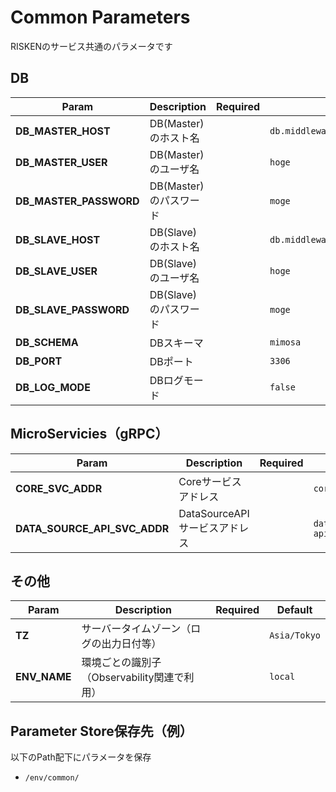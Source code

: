 # Common Parameters

RISKENのサービス共通のパラメータです

## DB

| Param | Description | Required | Default |
| --- | --- | --- | --- |
| **DB_MASTER_HOST** | DB(Master)のホスト名 | | `db.middleware.svc.cluster.local` |
| **DB_MASTER_USER** | DB(Master)のユーザ名 | | `hoge` |
| **DB_MASTER_PASSWORD** | DB(Master)のパスワード | | `moge` |
| **DB_SLAVE_HOST** | DB(Slave)のホスト名 | | `db.middleware.svc.cluster.local` |
| **DB_SLAVE_USER** | DB(Slave)のユーザ名 | | `hoge` |
| **DB_SLAVE_PASSWORD** | DB(Slave)のパスワード | | `moge` |
| **DB_SCHEMA** | DBスキーマ | | `mimosa` |
| **DB_PORT** | DBポート | | `3306` |
| **DB_LOG_MODE** | DBログモード | | `false` |

## MicroServicies（gRPC）

| Param | Description | Required | Default |
| --- | --- | --- | --- |
| **CORE_SVC_ADDR** | Coreサービスアドレス | | `core.core.svc.cluster.local:8080` |
| **DATA_SOURCE_API_SVC_ADDR** | DataSourceAPIサービスアドレス | | `datasource-api.core.svc.cluster.local:8081` |

## その他

| Param | Description | Required | Default |
| --- | --- | --- | --- |
| **TZ** | サーバータイムゾーン（ログの出力日付等） | | `Asia/Tokyo` |
| **ENV_NAME** | 環境ごとの識別子（Observability関連で利用） | | `local` |

## Parameter Store保存先（例）

以下のPath配下にパラメータを保存

- `/env/common/`
